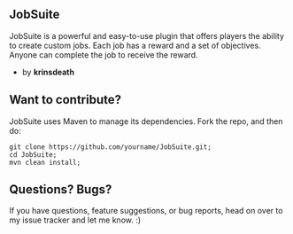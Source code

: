 JobSuite
---
JobSuite is a powerful and easy-to-use plugin that offers players the ability to create custom jobs. Each job has a reward and a set of objectives. Anyone can complete the job to receive the reward.

*   by **krinsdeath**

Want to contribute?
---
JobSuite uses Maven to manage its dependencies. Fork the repo, and then do:

    git clone https://github.com/yourname/JobSuite.git;
    cd JobSuite;
    mvn clean install;
    
Questions? Bugs?
---
If you have questions, feature suggestions, or bug reports, head on over to my issue tracker and let me know. :)